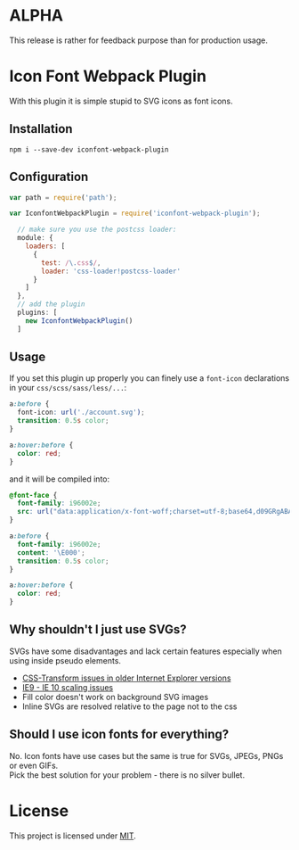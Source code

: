 # ALPHA

This release is rather for feedback purpose than for production usage.

# Icon Font Webpack Plugin

With this plugin it is simple stupid to SVG icons as font icons.

## Installation

```
npm i --save-dev iconfont-webpack-plugin
```

## Configuration

```js
var path = require('path');

var IconfontWebpackPlugin = require('iconfont-webpack-plugin');

  // make sure you use the postcss loader:
  module: {
    loaders: [
      {
        test: /\.css$/,
        loader: 'css-loader!postcss-loader'
      }
    ]
  },
  // add the plugin
  plugins: [
    new IconfontWebpackPlugin()
  ]

```

## Usage

If you set this plugin up properly you can finely use a `font-icon` declarations
in your `css/scss/sass/less/...`:

```css
a:before {
  font-icon: url('./account.svg');
  transition: 0.5s color;
}

a:hover:before {
  color: red;
}
```

and it will be compiled into:

```css
@font-face {
  font-family: i96002e;
  src: url("data:application/x-font-woff;charset=utf-8;base64,d09GRgABAAAAA.....IdAA==") format('woff');
}

a:before {
  font-family: i96002e;
  content: '\E000';
  transition: 0.5s color;
}

a:hover:before {
  color: red;
}
```

## Why shouldn't I just use SVGs?

SVGs have some disadvantages and lack certain features especially when using inside pseudo elements.

* [CSS-Transform issues in older Internet Explorer versions](http://stackoverflow.com/questions/21298338/css-transform-on-svg-elements-ie9)
* [IE9 - IE 10 scaling issues](https://gist.github.com/larrybotha/7881691)
* Fill color doesn't work on background SVG images
* Inline SVGs are resolved relative to the page not to the css

## Should I use icon fonts for everything?

No. Icon fonts have use cases but the same is true for SVGs, JPEGs, PNGs or even GIFs.  
Pick the best solution for your problem - there is no silver bullet.


# License

This project is licensed under [MIT](https://github.com/jantimon/iconfont-webpack-plugin/blob/master/LICENSE).

